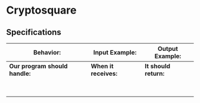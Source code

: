 # Cryptosquare

## Specifications

| Behavior: | Input Example: | Output Example: |
| - | - | - |
| **Our program should handle:** | **When it receives:** | **It should return:** |
| |||
| |  |  |
|  |  |  |
|  |  | |
|  |  |  |
| |  |  |
|  |  |  |
|  | |  |
